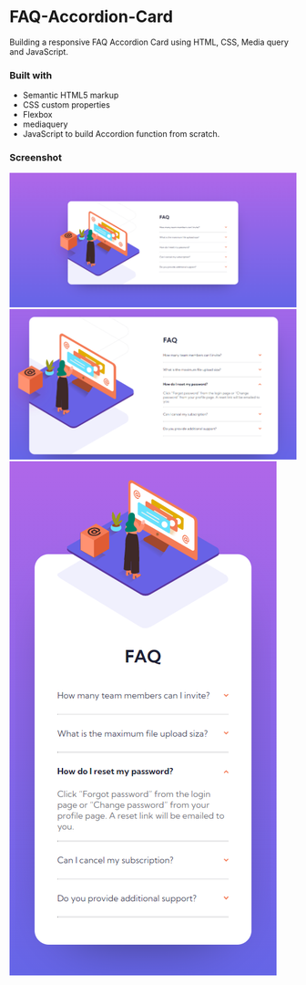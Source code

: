 # FAQ-Accordion-Card

Building a responsive FAQ Accordion Card using HTML, CSS, Media query and JavaScript.

### Built with

- Semantic HTML5 markup
- CSS custom properties
- Flexbox
- mediaquery
- JavaScript to build Accordion function from scratch.

### Screenshot

![Desktop_Design](/design/Desktop_Design.png)
![Active_Desktop_Design](/design/Active_Desktop_Design.png)
![Mobile_Design](/design/Mobile_Design.png)

